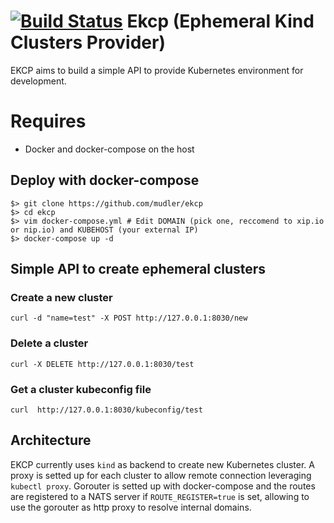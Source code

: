# [![Build Status](https://travis-ci.org/mudler/ekcp.svg?branch=master)](https://travis-ci.org/mudler/ekcp) Ekcp (Ephemeral Kind Clusters Provider)

EKCP aims to build a simple API to provide Kubernetes environment for development.

# Requires

- Docker and docker-compose on the host

## Deploy with docker-compose

    $> git clone https://github.com/mudler/ekcp
    $> cd ekcp
    $> vim docker-compose.yml # Edit DOMAIN (pick one, reccomend to xip.io or nip.io) and KUBEHOST (your external IP)
    $> docker-compose up -d

## Simple API to create ephemeral clusters

### Create a new cluster

    curl -d "name=test" -X POST http://127.0.0.1:8030/new

### Delete a cluster

    curl -X DELETE http://127.0.0.1:8030/test

### Get a cluster kubeconfig file

    curl  http://127.0.0.1:8030/kubeconfig/test

## Architecture

EKCP currently uses ```kind``` as backend to create new Kubernetes cluster. A proxy is setted up for each cluster to allow remote connection leveraging ```kubectl proxy```. Gorouter is setted up with docker-compose and the routes are registered to a NATS server if ```ROUTE_REGISTER=true``` is set, allowing to use the gorouter as http proxy to resolve internal domains.
